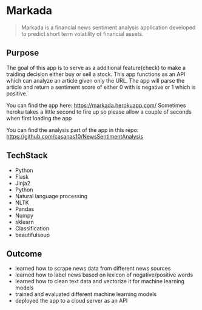 # Markada
> Markada is a financial news sentiment analysis application developed to predict short term volatility of financial assets.

## Purpose
The goal of this app is to serve as a additional feature(check) to make a traiding decision either buy or sell a stock. This app functions as an API which can analyze an article given only the URL. The app will parse the article and return a sentiment score of either 0 with is negative or 1 which is positive. 

You can find the app here: https://markada.herokuapp.com/ 
Sometimes heroku takes a little second to fire up so please allow a couple of seconds when first loading the app

You can find the analysis part of the app in this repo:
https://github.com/casanas10/NewsSentimentAnalysis

## TechStack
* Python 
* Flask
* Jinja2
* Python
* Natural language processing
* NLTK
* Pandas
* Numpy
* sklearn
* Classification
* beautifulsoup

## Outcome
* learned how to scrape news data from different news sources
* learned how to label news based on lexicon of negative/positive words
* learned how to clean text data and vectorize it for machine learning models
* trained and evaluated different machine learning models
* deployed the app to a cloud server as an API

